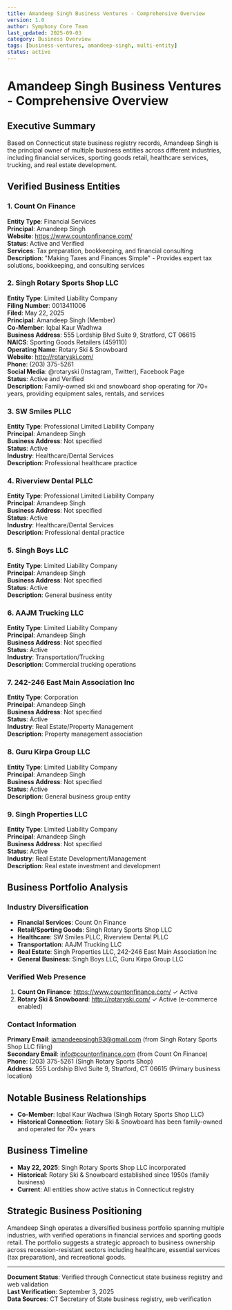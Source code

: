```yaml
---
title: Amandeep Singh Business Ventures - Comprehensive Overview
version: 1.0
author: Symphony Core Team
last_updated: 2025-09-03
category: Business Overview
tags: [business-ventures, amandeep-singh, multi-entity]
status: active
---
```


# Amandeep Singh Business Ventures - Comprehensive Overview

## Executive Summary

Based on Connecticut state business registry records, Amandeep Singh is the principal owner of multiple business entities across different industries, including financial services, sporting goods retail, healthcare services, trucking, and real estate development.

## Verified Business Entities

### 1. Count On Finance
**Entity Type**: Financial Services  
**Principal**: Amandeep Singh  
**Website**: https://www.countonfinance.com/  
**Status**: Active and Verified  
**Services**: Tax preparation, bookkeeping, and financial consulting  
**Description**: "Making Taxes and Finances Simple" - Provides expert tax solutions, bookkeeping, and consulting services

### 2. Singh Rotary Sports Shop LLC
**Entity Type**: Limited Liability Company  
**Filing Number**: 0013411006  
**Filed**: May 22, 2025  
**Principal**: Amandeep Singh (Member)  
**Co-Member**: Iqbal Kaur Wadhwa  
**Business Address**: 555 Lordship Blvd Suite 9, Stratford, CT 06615  
**NAICS**: Sporting Goods Retailers (459110)  
**Operating Name**: Rotary Ski & Snowboard  
**Website**: http://rotaryski.com/  
**Phone**: (203) 375-5261  
**Social Media**: @rotaryski (Instagram, Twitter), Facebook Page  
**Status**: Active and Verified  
**Description**: Family-owned ski and snowboard shop operating for 70+ years, providing equipment sales, rentals, and services

### 3. SW Smiles PLLC
**Entity Type**: Professional Limited Liability Company  
**Principal**: Amandeep Singh  
**Business Address**: Not specified  
**Status**: Active  
**Industry**: Healthcare/Dental Services  
**Description**: Professional healthcare practice

### 4. Riverview Dental PLLC
**Entity Type**: Professional Limited Liability Company  
**Principal**: Amandeep Singh  
**Business Address**: Not specified  
**Status**: Active  
**Industry**: Healthcare/Dental Services  
**Description**: Professional dental practice

### 5. Singh Boys LLC
**Entity Type**: Limited Liability Company  
**Principal**: Amandeep Singh  
**Business Address**: Not specified  
**Status**: Active  
**Description**: General business entity

### 6. AAJM Trucking LLC
**Entity Type**: Limited Liability Company  
**Principal**: Amandeep Singh  
**Business Address**: Not specified  
**Status**: Active  
**Industry**: Transportation/Trucking  
**Description**: Commercial trucking operations

### 7. 242-246 East Main Association Inc
**Entity Type**: Corporation  
**Principal**: Amandeep Singh  
**Business Address**: Not specified  
**Status**: Active  
**Industry**: Real Estate/Property Management  
**Description**: Property management association

### 8. Guru Kirpa Group LLC
**Entity Type**: Limited Liability Company  
**Principal**: Amandeep Singh  
**Business Address**: Not specified  
**Status**: Active  
**Description**: General business group entity

### 9. Singh Properties LLC
**Entity Type**: Limited Liability Company  
**Principal**: Amandeep Singh  
**Business Address**: Not specified  
**Status**: Active  
**Industry**: Real Estate Development/Management  
**Description**: Real estate investment and development

## Business Portfolio Analysis

### Industry Diversification
- **Financial Services**: Count On Finance
- **Retail/Sporting Goods**: Singh Rotary Sports Shop LLC
- **Healthcare**: SW Smiles PLLC, Riverview Dental PLLC
- **Transportation**: AAJM Trucking LLC
- **Real Estate**: Singh Properties LLC, 242-246 East Main Association Inc
- **General Business**: Singh Boys LLC, Guru Kirpa Group LLC

### Verified Web Presence
1. **Count On Finance**: https://www.countonfinance.com/ ✓ Active
2. **Rotary Ski & Snowboard**: http://rotaryski.com/ ✓ Active (e-commerce enabled)

### Contact Information
**Primary Email**: iamandeepsingh93@gmail.com (from Singh Rotary Sports Shop LLC filing)  
**Secondary Email**: info@countonfinance.com (from Count On Finance)  
**Phone**: (203) 375-5261 (Singh Rotary Sports Shop)  
**Address**: 555 Lordship Blvd Suite 9, Stratford, CT 06615 (Primary business location)

## Notable Business Relationships
- **Co-Member**: Iqbal Kaur Wadhwa (Singh Rotary Sports Shop LLC)
- **Historical Connection**: Rotary Ski & Snowboard has been family-owned and operated for 70+ years

## Business Timeline
- **May 22, 2025**: Singh Rotary Sports Shop LLC incorporated
- **Historical**: Rotary Ski & Snowboard established since 1950s (family business)
- **Current**: All entities show active status in Connecticut registry

## Strategic Business Positioning
Amandeep Singh operates a diversified business portfolio spanning multiple industries, with verified operations in financial services and sporting goods retail. The portfolio suggests a strategic approach to business ownership across recession-resistant sectors including healthcare, essential services (tax preparation), and recreational goods.

---

**Document Status**: Verified through Connecticut state business registry and web validation  
**Last Verification**: September 3, 2025  
**Data Sources**: CT Secretary of State business registry, web verification